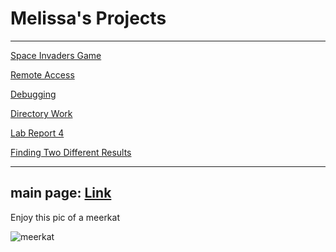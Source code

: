 # Melissa's Projects 
---
[Space Invaders Game](https://github.com/melissaesantos/SpaceInvader)

[Remote Access](lab-report-1-week-2.html)

[Debugging](https://melissaesantos.github.io/cse15l-lab-reports/lab-report-2-week-4.html)

[Directory Work](https://melissaesantos.github.io/cse15l-lab-reports/lab-report-3-week-6.html)

[Lab Report 4](https://melissaesantos.github.io/cse15l-lab-reports/lab-report-4-week-8.html)

[Finding Two Different Results](https://melissaesantos.github.io/cse15l-lab-reports/lab-report-5-week-10.html)

---
main page:
[Link]( https://melissaesantos.github.io/cse15l-lab-reports/)
---

Enjoy this pic of a meerkat

![meerkat](https://user-images.githubusercontent.com/91588097/149413784-3a3f8c7a-522b-4619-b28a-fe4f3c59c2f0.jpeg)

